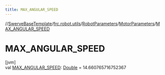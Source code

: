 ```yaml
---
title: MAX_ANGULAR_SPEED
---
```

//[SwerveBaseTemplate](../../../../index.html)/[frc.robot.utils](../../index.html)/[RobotParameters](../index.html)/[MotorParameters](index.html)/[MAX_ANGULAR_SPEED](-m-a-x_-a-n-g-u-l-a-r_-s-p-e-e-d.html)



# MAX_ANGULAR_SPEED



[jvm]\
val [MAX_ANGULAR_SPEED](-m-a-x_-a-n-g-u-l-a-r_-s-p-e-e-d.html): [Double](https://kotlinlang.org/api/latest/jvm/stdlib/kotlin/-double/index.html) = 14.660765716752367




